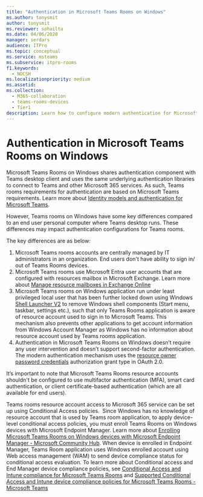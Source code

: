 ```yaml
---
title: "Authentication in Microsoft Teams Rooms on Windows"
ms.author: tonysmit
author: tonysmit
ms.reviewer: sohailta
ms.date: 04/06/2020
manager: serdars
audience: ITPro
ms.topic: conceptual
ms.service: msteams
ms.subservice: itpro-rooms
f1.keywords: 
  - NOCSH
ms.localizationpriority: medium
ms.assetid: 
ms.collection: 
  - M365-collaboration
  - teams-rooms-devices
  - Tier1
description: Learn how to configure modern authentication for Microsoft Teams Rooms on Windows
---
```


# Authentication in Microsoft Teams Rooms on Windows

Microsoft Teams Rooms on Windows shares authentication component with Teams desktop client and uses the same underlying authentication libraries to connect to Teams and other Microsoft 365 services. As such, Teams rooms requirements for authentication are based on Microsoft Teams requirements. Learn more about [Identity models and authentication for Microsoft Teams](/microsoftteams/identify-models-authentication).
  
However, Teams rooms on Windows have some key differences compared to an end user personal computer where Teams desktop runs. These differences may impact authentication configurations for Teams rooms.

The key differences are as below:  

1. Microsoft Teams rooms accounts are centrally managed by IT administrators in an organization. End users don't have ability to sign in/ out of Teams Rooms devices.
1. Microsoft Teams rooms use Microsoft Entra user accounts that are configured with resources mailbox in Microsoft Exchange. Learn more about [Manage resource mailboxes in Exchange Online](/exchange/recipients-in-exchange-online/manage-resource-mailboxes) 
1. Microsoft Teams rooms on Windows application run under least privileged local user that has been further locked down using Windows [Shell Launcher V2](/windows/iot/iot-enterprise/customize/shell-launcher) to remove Windows shell components (Start menu, taskbar, settings etc.), such that only Teams Rooms application is aware of resource account used to sign in to Microsoft Teams. This mechanism also prevents other applications to get account information from Windows Account Manager as Windows has no information about resource account used by Teams rooms application.
1. Authentication in Microsoft Teams Rooms on Windows doesn’t require any user intervention and doesn’t support second-factor authentication. The modern authentication mechanism uses the [resource owner password credentials](/azure/active-directory/develop/v2-oauth-ropc) authorization grant type in OAuth 2.0.

It’s important to note that Microsoft Teams Rooms resource accounts shouldn't be configured to use multifactor authentication (MFA), smart card authentication, or client certificate-based authentication (which are all available for end users).

Teams rooms resource account access to Microsoft 365 service can be set up using Conditional Access policies.  Since Windows has no knowledge of resource account that is used by Teams room application, to apply device-level conditional access policies, you must enroll Teams Rooms on Windows devices with Microsoft Endpoint Manager. Learn more about [Enrolling Microsoft Teams Rooms on Windows devices with Microsoft Endpoint Manager - Microsoft Community Hub](https://techcommunity.microsoft.com/t5/intune-customer-success/enrolling-microsoft-teams-rooms-on-windows-devices-with/ba-p/3246986). When device is enrolled in Endpoint Manager, Teams Room application uses Windows enrolled account using Web access management (WAM) to send device compliance status for conditional access evaluation. To learn more about Conditional access and End Manager device compliance policies, see [Conditional Access and Intune compliance for Microsoft Teams Rooms](/microsoftteams/rooms/conditional-access-and-compliance-for-devices) and [Supported Conditional Access and Intune device compliance policies for Microsoft Teams Rooms - Microsoft Teams](/microsoftteams/rooms/supported-ca-and-compliance-policies?tabs=mtr-w)


